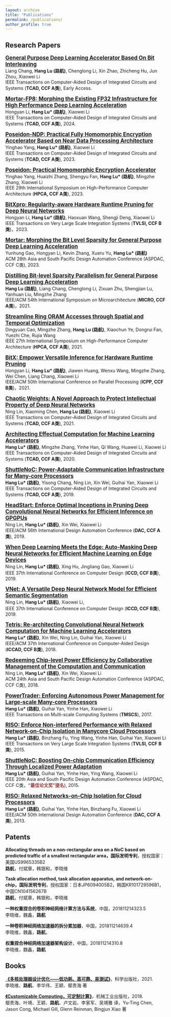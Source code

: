 ```yaml
---
layout: archive
title: "Publications"
permalink: /publications/
author_profile: true
---
```


## Research Papers

[<big>**General Purpose Deep Learning Accelerator Based On Bit Interleaving**</big>](/files/bitlet-TCAD24.pdf)<br>
Liang Chang, **Hang Lu (路航)**, Chenglong Li, Xin Zhao, Zhicheng Hu, Jun Zhou, Xiaowei Li<br>
IEEE Transactions on Computer-Aided Design of Integrated Circuits and Systems (**TCAD, CCF A类**), Early Access.

[<big>**Mortar-FP8: Morphing the Existing FP32 Infrastructure for High Performance Deep Learning Acceleration**</big>](/files/Mortar-FP8-TCAD24.pdf)<br>
Hongyan Li, **Hang Lu\* (路航)**, Xiaowei Li<br>
IEEE Transactions on Computer-Aided Design of Integrated Circuits and Systems (**TCAD, CCF A类**), 2024.

[<big>**Poseidon-NDP: Practical Fully Homomorphic Encryption Accelerator Based on Near Data Processing Architecture**</big>](/files/Poseidon-NDP-TCAD2023.pdf)<br>
Yinghao Yang, **Hang Lu\* (路航)**, Xiaowei Li<br>
IEEE Transactions on Computer-Aided Design of Integrated Circuits and Systems (**TCAD, CCF A类**), 2023.

[<big>**Poseidon: Practical Homomorphic Encryption Accelerator**</big>](/files/Poseidon-HPCA2023.pdf)<br>
Yinghao Yang, Huaizhi Zhang, Shengyu Fan, **Hang Lu\* (路航)**, Mingzhe Zhang, Xiaowei Li<br>
IEEE 29th International Symposium on High-Performance Computer Architecture (**HPCA, CCF A类**), 2023.

[<big>**BitXpro: Regularity-aware Hardware Runtime Pruning for Deep Neural Networks**</big>](/files/BitXpro-TVLSI23.pdf)<br>
Hongyan Li, **Hang Lu\* (路航)**, Haoxuan Wang, Shengji Deng, Xiaowei Li<br>
IEEE Transactions on Very Large Scale Integration Systems (**TVLSI, CCF B类**)，2023.

[<big>**Mortar: Morphing the Bit Level Sparsity for General Purpose Deep Learning Acceleration**</big>](/files/MORTAR-ASPDAC23.pdf)<br>
Yunhung Gao, Hongyan Li, Kevin Zhang, Xueru Yu, **Hang Lu\* (路航)**<br>
ACM 28th Asia and South Pacific Design Automation Conference (ASPDAC, CCF C类), 2023.

[<big>**Distilling Bit-level Sparsity Parallelism for General Purpose Deep Learning Acceleration**</big>](/files/bitlet-MICRO21.pdf)<br>
**Hang Lu (路航)**, Liang Chang, Chenglong Li, Zixuan Zhu, Shengjian Lu, Yanhuan Liu, Mingzhe Zhang<br>
IEEE/ACM 54th International Symposium on Microarchitecture (**MICRO, CCF A类**)，2021.

[<big>**Streamline Ring ORAM Accesses through Spatial and Temporal Optimization**</big>](/files/Streamline-Ring-HPCA21.pdf)<br>
Dingyuan Cao, Mingzhe Zhang, **Hang Lu (路航)**, Xiaochun Ye, Dongrui Fan, Yuezhi Che, Rujia Wang<br>
IEEE 27th International Symposium on High-Performance Computer Architecture (**HPCA, CCF A类**), 2021.

[<big>**BitX: Empower Versatile Inference for Hardware Runtime Pruning**</big>](/files/bitX-ICPP21.pdf)<br>
Hongyan Li, **Hang Lu\* (路航)**, Jiawen Huang, Wenxu Wang, Mingzhe Zhang, Wei Chen, Liang Chang, Xiaowei Li<br>
IEEE/ACM 50th International Conference on Parallel Processing (**ICPP, CCF B类**)，2021.

[<big>**Chaotic Weights: A Novel Approach to Protect Intellectual Property of Deep Neural Networks**</big>](/files/chaotic-TCAD.pdf)<br>
Ning Lin, Xiaoming Chen, **Hang Lu (路航)**, Xiaowei Li<br>
IEEE Transactions on Computer-Aided Design of Integrated Circuits and Systems (**TCAD, CCF A类**), 2021.

[<big>**Architecting Effectual Computation for Machine Learning Accelerators**</big>](/files/TETRIS-TCAD.pdf)<br>
**Hang Lu\* (路航)**, Mingzhe Zhang, Yinhe Han, Qi Wang, Huawei Li, Xiaowei Li<br>
 IEEE Transactions on Computer-Aided Design of Integrated Circuits and Systems (**TCAD, CCF A类**), 2020.

[<big>**ShuttleNoC: Power-Adaptable Communication Infrastructure for Many-core Processors**</big>](/files/SHUTTLENOC-TCAD.pdf)<br>
**Hang Lu\* (路航)**, Yisong Chang, Ning Lin, Xin Wei, Guihai Yan, Xiaowei Li<br>
IEEE Transactions on Computer-Aided Design of Integrated Circuits and Systems (**TCAD, CCF A类**), 2019.

[<big>**HeadStart: Enforce Optimal Inceptions in Pruning Deep Convolutional Neural Networks for Efficient Inference on GPGPUs**</big>](/files/headstart-DAC19.pdf)<br>
Ning Lin, **Hang Lu\* (路航)**, Xin Wei, Xiaowei Li<br>
IEEE/ACM 56th International Design Automation Conference (**DAC, CCF A类**), 2019.

[<big>**When Deep Learning Meets the Edge: Auto-Masking Deep Neural Networks for Efficient Machine Learning on Edge Devices**</big>](/files/AUTO-MASK-ICCD19.pdf)<br>
Ning Lin, **Hang Lu\* (路航)**, Xing Hu, Jingliang Gao, Xiaowei Li<br>
IEEE 37th International Conference on Computer Design (**ICCD, CCF B类**), 2019.

[<big>**VNet: A Versatile Deep Neural Network Model for Efficient Semantic Segmentation**</big>](/files/VNet-short-ICCD19.pdf)<br>
Ning Lin, **Hang Lu\* (路航)**, Xiaowei Li,<br>
IEEE 37th International Conference on Computer Design (**ICCD, CCF B类**), 2019.

[<big>**Tetris: Re-architecting Convolutional Neural Network Computation for Machine Learning Accelerators**</big>](/files/tetris-ICCAD18.pdf)<br>
**Hang Lu\* (路航)**, Xin Wei, Ning Lin, Guihai Yan, Xiaowei Li<br>
IEEE/ACM 37th International Conference on Computer-Aided Design (**ICCAD, CCF B类**), 2018.

[<big>**Redeeming Chip-level Power Efficiency by Collaborative Management of the Computation and Communication**</big>](/files/cocom-ASPDAC19.pdf)<br>
Ning Lin, **Hang Lu\* (路航)**, Xin Wei, Xiaowei Li<br>
ACM 24th Asia and South Pacific Design Automation Conference (ASPDAC, CCF C类), 2018.

[<big>**PowerTrader: Enforcing Autonomous Power Management for Large-scale Many-core Processors**</big>](/files/powertrader-TMSCS.pdf)<br>
**Hang Lu\* (路航)**, Guihai Yan, Yinhe Han, Xiaowei Li<br>
IEEE Transactions on Multi-scale Computing Systems (**TMSCS**), 2017.

[<big>**RISO: Enforce Non-interfered Performance with Relaxed Network-on-Chip Isolation in Manycore Cloud Processors**</big>](/files/RISO-TVLSI15.pdf)<br>
**Hang Lu\* (路航)**, Binzhang Fu, Ying Wang, Yinhe Han, Guihai Yan, Xiaowei Li<br>
IEEE Transactions on Very Large Scale Integration Systems (**TVLSI, CCF B类**), 2015.

[<big>**ShuttleNoC: Boosting On-chip Communication Efficiency Through Localized Power Adaptation**</big>](/files/shuttlenoc_ASPDAC15.pdf)<br>
**Hang Lu\* (路航)**, Guihai Yan, Yinhe Han, Ying Wang, Xiaowei Li<br>
IEEE 20th Asia and South Pacific Design Automation Conference (ASPDAC, CCF C类，<span style="color:#953734;">**“最佳论文奖”提名**</span>), 2015.

[<big>**RISO: Relaxed Networks-on-Chip Isolation for Cloud Processors**</big>](/files/RISO-DAC13.pdf)<br>
**Hang Lu\* (路航)**, Guihai Yan, Yinhe Han, Binzhang Fu, Xiaowei Li<br>
IEEE/ACM 50th International Design Automation Conference (**DAC, CCF A类**), 2013.

## Patents

**Allocating threads on a non-rectangular area on a NoC based on predicted traffic of a smallest rectangular area，国际发明专利**，授权国家：美国US9965335B2<br>
**路航**，付斌章，韩银和，李晓维

**Task allocation method, task allocation apparatus, and network-on-chip，国际发明专利**，授权国家：日本JP6094005B2，韩国KR101729596B1，中国CN104156267B<br>
**路航**，付斌章，韩银和，李晓维

**一种权重捏合的卷积神经网络计算方法与系统**，中国，201811214323.5<br>
李晓维，魏鑫，**路航**

**一种卷积神经网络加速器的拆分累加器**，中国，201811214639.4<br>
李晓维，魏鑫，**路航**，

**权重捏合神经网络加速器架构设计**，中国，201811214310.8<br>
李晓维，魏鑫，**路航**

## Books

[**《多核处理器设计优化——低功耗、高可靠、易测试》**](https://item.jd.com/10041688084122.html)，科学出版社，2021.<br>
李晓维、**路航**、李华伟、王颖、鄢贵海 著

[**《Customizable Computing，可定制计算》**](https://item.jd.com/12388764.html)，机械工业出版社，2018.<br>
鄢贵海、叶靖、王颖、**路航**、卢文岩、李家军、吴靖雅 译，Yu-Ting Chen, Jason Cong, Michael Gill, Glenn Reinman, Bingjun Xiao 著